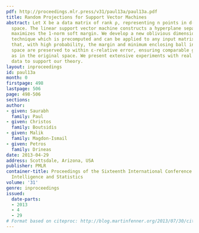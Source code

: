 ```yaml
---
pdf: http://proceedings.mlr.press/v31/paul13a/paul13a.pdf
title: Random Projections for Support Vector Machines
abstract: Let X be a data matrix of rank ρ, representing n points in d-dimensional
  space. The linear support vector machine constructs a hyperplane separator that
  maximizes the 1-norm soft margin. We develop a new oblivious dimension reduction
  technique which is precomputed and can be applied to any input matrix X. We prove
  that, with high probability, the margin and minimum enclosing ball in the feature
  space are preserved to within ε-relative error, ensuring comparable generalization
  as in the original space. We present extensive experiments with real and synthetic
  data to support our theory.
layout: inproceedings
id: paul13a
month: 0
firstpage: 498
lastpage: 506
page: 498-506
sections: 
author:
- given: Saurabh
  family: Paul
- given: Christos
  family: Boutsidis
- given: Malik
  family: Magdon-Ismail
- given: Petros
  family: Drineas
date: 2013-04-29
address: Scottsdale, Arizona, USA
publisher: PMLR
container-title: Proceedings of the Sixteenth International Conference on Artificial
  Intelligence and Statistics
volume: '31'
genre: inproceedings
issued:
  date-parts:
  - 2013
  - 4
  - 29
# Format based on citeproc: http://blog.martinfenner.org/2013/07/30/citeproc-yaml-for-bibliographies/
---
```

